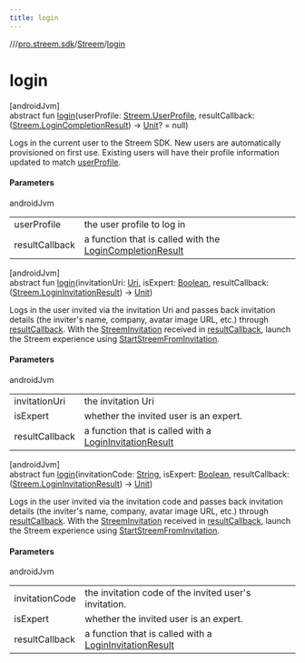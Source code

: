 ```yaml
---
title: login
---
```

//[<root>](../../../index.html)/[pro.streem.sdk](../index.html)/[Streem](index.html)/[login](login.html)



# login



[androidJvm]\
abstract fun [login](login.html)(userProfile: [Streem.UserProfile](-user-profile/index.html), resultCallback: ([Streem.LoginCompletionResult](-login-completion-result/index.html)) -&gt; [Unit](https://kotlinlang.org/api/latest/jvm/stdlib/kotlin/-unit/index.html)? = null)



Logs in the current user to the Streem SDK. New users are automatically provisioned on first use. Existing users will have their profile information updated to match [userProfile](login.html).



#### Parameters


androidJvm

| | |
|---|---|
| userProfile | the user profile to log in |
| resultCallback | a function that is called with the [LoginCompletionResult](-login-completion-result/index.html) |





[androidJvm]\
abstract fun [login](login.html)(invitationUri: [Uri](https://developer.android.com/reference/kotlin/android/net/Uri.html), isExpert: [Boolean](https://kotlinlang.org/api/latest/jvm/stdlib/kotlin/-boolean/index.html), resultCallback: ([Streem.LoginInvitationResult](-login-invitation-result/index.html)) -&gt; [Unit](https://kotlinlang.org/api/latest/jvm/stdlib/kotlin/-unit/index.html))



Logs in the user invited via the invitation Uri and passes back invitation details (the inviter's name, company, avatar image URL, etc.) through [resultCallback](login.html). With the [StreemInvitation](-streem-invitation/index.html) received in [resultCallback](login.html), launch the Streem experience using [StartStreemFromInvitation](../-start-streem-from-invitation/index.html).



#### Parameters


androidJvm

| | |
|---|---|
| invitationUri | the invitation Uri |
| isExpert | whether the invited user is an expert. |
| resultCallback | a function that is called with a [LoginInvitationResult](-login-invitation-result/index.html) |





[androidJvm]\
abstract fun [login](login.html)(invitationCode: [String](https://kotlinlang.org/api/latest/jvm/stdlib/kotlin/-string/index.html), isExpert: [Boolean](https://kotlinlang.org/api/latest/jvm/stdlib/kotlin/-boolean/index.html), resultCallback: ([Streem.LoginInvitationResult](-login-invitation-result/index.html)) -&gt; [Unit](https://kotlinlang.org/api/latest/jvm/stdlib/kotlin/-unit/index.html))



Logs in the user invited via the invitation code and passes back invitation details (the inviter's name, company, avatar image URL, etc.) through [resultCallback](login.html). With the [StreemInvitation](-streem-invitation/index.html) received in [resultCallback](login.html), launch the Streem experience using [StartStreemFromInvitation](../-start-streem-from-invitation/index.html).



#### Parameters


androidJvm

| | |
|---|---|
| invitationCode | the invitation code of the invited user's invitation. |
| isExpert | whether the invited user is an expert. |
| resultCallback | a function that is called with a [LoginInvitationResult](-login-invitation-result/index.html) |




